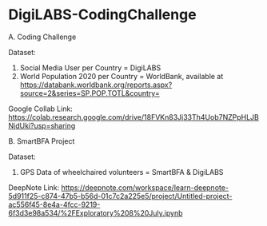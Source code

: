 # DigiLABS-CodingChallenge

A. Coding Challenge

Dataset:
1. Social Media User per Country = DigiLABS
2. World Population 2020 per Country = WorldBank, available at https://databank.worldbank.org/reports.aspx?source=2&series=SP.POP.TOTL&country=

Google Collab Link: https://colab.research.google.com/drive/18FVKn83Jj33Th4Uob7NZPpHLJBNjdUki?usp=sharing

B. SmartBFA Project

Dataset:
1. GPS Data of wheelchaired volunteers = SmartBFA & DigiLABS

DeepNote Link: https://deepnote.com/workspace/learn-deepnote-5d911f25-c874-47b5-b56d-01c7c2a225e5/project/Untitled-project-ac556f45-8e4a-4fcc-9219-6f3d3e98a534/%2FExploratory%208%20July.ipynb
